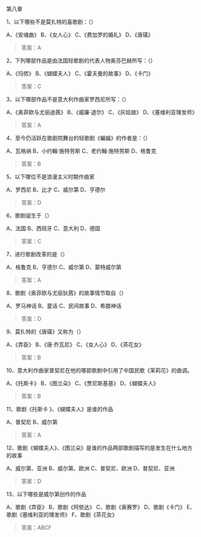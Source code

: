 第八章

1、以下哪些不是莫扎特的喜歌剧：（）

A、《安魂曲》
B、《女人心》
C、《费加罗的婚礼》
D、《唐璜》
>答案：A

2、下列哪部作品是由法国轻歌剧的代表人物奥芬巴赫所写：（）

A、《玛侬》
B、《蝴蝶夫人》
C、《霍夫曼的故事》
D、《卡门》
>答案：C

3、以下哪部作品不是意大利作曲家罗西尼所写：（）

A、《奥菲欧与尤丽迪茜》
B、《威廉·退尔》
C、《灰姑娘》
D、《塞维利亚理发师》
>答案：A

4、至今仍活跃在歌剧院舞台的轻歌剧《蝙蝠》的作者是：（）

A、瓦格纳
B、小约翰·施特劳斯
C、老约翰·施特劳斯
D、格鲁克
>答案：B

5、以下哪位不是浪漫主义时期作曲家

A、罗西尼
B、比才
C、威尔第
D、亨德尔
>答案：D

6、歌剧诞生于（）

A、法国
B、西班牙
C、意大利
D、德国
>答案：C

7、进行歌剧改革的是（）

A、格鲁克
B、亨德尔
C、威尔第
D、蒙特威尔第
>答案：A

8、歌剧《奥菲欧与尤丽狄茜》的故事情节取自（）

A、罗马神话
B、童话
C、民间故事
D、希腊神话
>答案：D

9、莫扎特的《唐璜》又称为（）

A、《弄臣》
B、《唐·乔瓦尼》
C、《女人心》
D、《茶花女》
>答案：B

10、意大利作曲家普契尼在他的哪部歌剧中引用了中国民歌《茉莉花》的曲调。

A、《托斯卡》
B、《图兰朵》
C、《贾尼斯基基》
D、《蝴蝶夫人》
>答案：B 

11、歌剧《托斯卡
》、《蝴蝶夫人》是谁的作品

A、普契尼
B、威尔第
>答案：A

12、歌剧《蝴蝶夫人》、《图兰朵》是谁的作品两部歌剧描写的是发生在什么地方的故事

A、威尔第、亚洲
B、威尔第、欧洲
C、普契尼、欧洲
D、普契尼、亚洲
>答案：D

13、以下哪些是威尔第创作的作品

A、歌剧《弄臣》
B、歌剧《阿依达》
C、歌剧《奥赛罗》
D、歌剧《卡门》
E、歌剧《塞维利亚的理发师》
F、歌剧《茶花女》
>答案：ABCF
